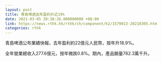 ```yaml
---
layout: post
title: 青島啤酒去年盈利升近19%
date: 2021-03-05 20:38:26.000000000 +08:00
link: https://news.rthk.hk/rthk/ch/component/k2/1579013-20210305.htm
categories: rthk
---
```


青島啤酒公布業績快報，去年盈利約22億元人民幣，按年升18.9%。

全年營業總收入277.6億元，按年微跌0.8%。期內，產品銷量782.3萬千升。
